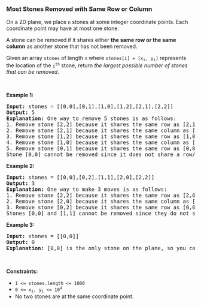 
<h3>Most Stones Removed with Same Row or Column</h3>
<div><p>On a 2D plane, we place <code>n</code> stones at some integer coordinate points. Each coordinate point may have at most one stone.</p>
<p>A stone can be removed if it shares either <strong>the same row or the same column</strong> as another stone that has not been removed.</p>
<p>Given an array <code>stones</code> of length <code>n</code> where <code>stones[i] = [x<sub>i</sub>, y<sub>i</sub>]</code> represents the location of the <code>i<sup>th</sup></code> stone, return <em>the largest possible number of stones that can be removed</em>.</p>
<p> </p>
<p><strong>Example 1:</strong></p>
<pre><strong>Input:</strong> stones = [[0,0],[0,1],[1,0],[1,2],[2,1],[2,2]]
<strong>Output:</strong> 5
<strong>Explanation:</strong> One way to remove 5 stones is as follows:
1. Remove stone [2,2] because it shares the same row as [2,1].
2. Remove stone [2,1] because it shares the same column as [0,1].
3. Remove stone [1,2] because it shares the same row as [1,0].
4. Remove stone [1,0] because it shares the same column as [0,0].
5. Remove stone [0,1] because it shares the same row as [0,0].
Stone [0,0] cannot be removed since it does not share a row/column with another stone still on the plane.
</pre>
<p><strong>Example 2:</strong></p>
<pre><strong>Input:</strong> stones = [[0,0],[0,2],[1,1],[2,0],[2,2]]
<strong>Output:</strong> 3
<strong>Explanation:</strong> One way to make 3 moves is as follows:
1. Remove stone [2,2] because it shares the same row as [2,0].
2. Remove stone [2,0] because it shares the same column as [0,0].
3. Remove stone [0,2] because it shares the same row as [0,0].
Stones [0,0] and [1,1] cannot be removed since they do not share a row/column with another stone still on the plane.
</pre>
<p><strong>Example 3:</strong></p>
<pre><strong>Input:</strong> stones = [[0,0]]
<strong>Output:</strong> 0
<strong>Explanation:</strong> [0,0] is the only stone on the plane, so you cannot remove it.
</pre>
<p> </p>
<p><strong>Constraints:</strong></p>
<ul>
<li><code>1 &lt;= stones.length &lt;= 1000</code></li>
<li><code>0 &lt;= x<sub>i</sub>, y<sub>i</sub> &lt;= 10<sup>4</sup></code></li>
<li>No two stones are at the same coordinate point.</li>
</ul>
</div>
